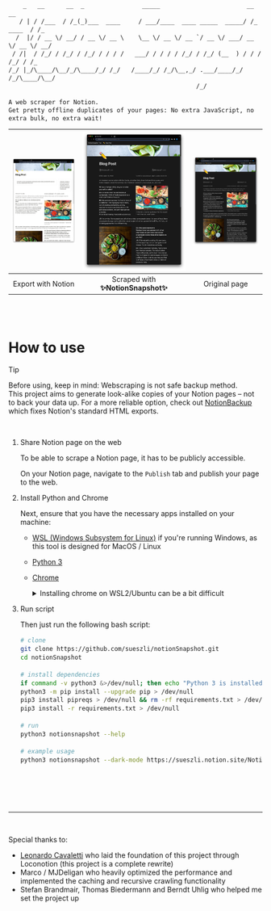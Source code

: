 ```
    _   __      __  _                _____                        __          __
   / | / /___  / /_(_)___  ____     / ___/____  ____ _____  _____/ /_  ____  / /_
  /  |/ / __ \/ __/ / __ \/ __ \    \__ \/ __ \/ __ `/ __ \/ ___/ __ \/ __ \/ __/
 / /|  / /_/ / /_/ / /_/ / / / /   ___/ / / / / /_/ / /_/ (__  ) / / / /_/ / /_
/_/ |_/\____/\__/_/\____/_/ /_/   /____/_/ /_/\__,_/ .___/____/_/ /_/\____/\__/
                                                    /_/

A web scraper for Notion.
Get pretty offline duplicates of your pages: No extra JavaScript, no extra bulk, no extra wait!
```

| <img width="685" src="docs/assets/export.jpeg"> | <img width="685" src="docs/assets/snapshot.jpeg"> | <img width="685" src="docs/assets/original.jpeg"> |
| :---------------------------------------------: | :-----------------------------------------------: | :-----------------------------------------------: |
|               Export with Notion                |        Scraped with **✨NotionSnapshot✨**         |                   Original page                   |

<br><br>

# How to use

> [!TIP]
> Before using, keep in mind: Webscraping is not safe backup method. \
> This project aims to generate look-alike copies of your Notion pages – not to back your data up. 
> For a more reliable option, check out [NotionBackup](https://github.com/sueszli/notionBackup) which fixes Notion's standard HTML exports.

<br>

1. Share Notion page on the web

    To be able to scrape a Notion page, it has to be publicly accessible.
    
    On your Notion page, navigate to the `Publish` tab and publish your page to the web.

2. Install Python and Chrome

    Next, ensure that you have the necessary apps installed on your machine:

    -   [WSL (Windows Subsystem for Linux)](https://learn.microsoft.com/en-us/windows/wsl/install) if you're running Windows, as this tool is designed for MacOS / Linux

    -   [Python 3](https://www.python.org/downloads/)

    -   [Chrome](https://www.google.com/chrome/)

        <details>
        <summary>Installing chrome on WSL2/Ubuntu can be a bit difficult</summary>

        Installing headless Chrome on a Debian system may require a few extra steps:

        ```bash
        # install chrome on wsl/ubuntu
        sudo apt update && sudo apt upgrade -y
        wget https://dl.google.com/linux/direct/google-chrome-stable_current_amd64.deb
        sudo dpkg -i google-chrome-stable_current_amd64.deb
        sudo apt --fix-broken install
        rm -rf google-chrome-stable_current_amd64.deb
        ```
        </details>

3. Run script

    Then just run the following bash script:

    ```bash
    # clone
    git clone https://github.com/sueszli/notionSnapshot.git
    cd notionSnapshot

    # install dependencies
    if command -v python3 &>/dev/null; then echo "Python 3 is installed."; else echo "Python 3 is not installed."; fi
    python3 -m pip install --upgrade pip > /dev/null
    pip3 install pipreqs > /dev/null && rm -rf requirements.txt > /dev/null && pipreqs . > /dev/null
    pip3 install -r requirements.txt > /dev/null

    # run
    python3 notionsnapshot --help

    # example usage
    python3 notionsnapshot --dark-mode https://sueszli.notion.site/NotionSnapshot-Test-tiny-page-4dfa05657f774b45993542da4a8530c2
    ```

<br><br><br><br>

---

<br>

Special thanks to:

-   [Leonardo Cavaletti](https://github.com/leoncvlt) who laid the foundation of this project through Loconotion (this project is a complete rewrite)
-   Marco / MJDeligan who heavily optimized the performance and implemented the caching and recursive crawling functionality
-   Stefan Brandmair, Thomas Biedermann and Berndt Uhlig who helped me set the project up
